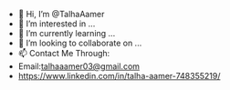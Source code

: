 - 👋 Hi, I’m @TalhaAamer
- 👀 I’m interested in ...
- 🌱 I’m currently learning ...
- 💞️ I’m looking to collaborate on ...
- 📫 Contact Me Through: 
-  Email:talhaaamer03@gmail.com
-  https://www.linkedin.com/in/talha-aamer-748355219/

<!---
TalhaAamer/TalhaAamer is a ✨ special ✨ repository because its `README.md` (this file) appears on your GitHub profile.
You can click the Preview link to take a look at your changes.
--->
